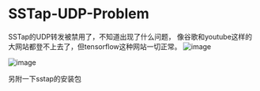 # SSTap-UDP-Problem
SSTap的UDP转发被禁用了，不知道出现了什么问题，
像谷歌和youtube这样的大网站都登不上去了，但tensorflow这种网站一切正常。
![image](https://user-images.githubusercontent.com/77446760/182524162-4d611a48-0af1-4122-b2ea-86ae495809ed.png)


![image](https://user-images.githubusercontent.com/77446760/182524186-098e8792-3ea2-449f-a1f9-33219317e2a5.png)




另附一下sstap的安装包
